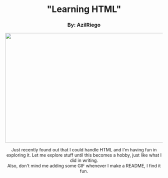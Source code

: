 <html>
</head>
<body>
  <h1 align="center">"Learning HTML"</h1>
  <h3 align="center">By: AzilRiego</h3>
    <img align="center" width="1000" border_color=2c1971 width="130" height="350" src=https://media4.giphy.com/media/v1.Y2lkPTc5MGI3NjExb3RkYTR6aGF6NW9nbGQwdnUybTV0aTB6YXdjdGZxMXczem5wOWlseCZlcD12MV9pbnRlcm5hbF9naWZfYnlfaWQmY3Q9Zw/pVGsAWjzvXcZW4ZBTE/giphy.webp by: >
  <p align="center">
    Just recently found out that I could handle HTML and I'm having fun in exploring it. Let me explore stuff until this becomes a hobby, just like what I did in writing.
    <br>
    Also, don't mind me adding some GIF whenever I make a README, I find it fun.
  </p>
